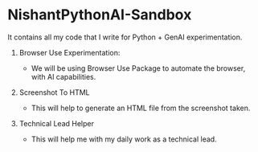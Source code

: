 # NishantPythonAI-Sandbox
It contains all my code that I write for Python + GenAI experimentation.

1. Browser Use Experimentation:
    - We will be using Browser Use Package to automate the browser, with AI capabilities.

2. Screenshot To HTML
    - This will help to generate an HTML file from the screenshot taken.

3. Technical Lead Helper
    - This will help me with my daily work as a technical lead.
